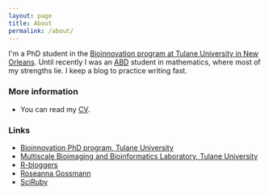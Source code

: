 ```yaml
---
layout: page
title: About
permalink: /about/
---
```


I'm a PhD student in the [Bioinnovation program at Tulane University in New Orleans](http://www2.tulane.edu/bioinnovation-IGERT/). Until recently I was an [ABD](https://en.wikipedia.org/wiki/All_but_dissertation) student in mathematics, where most of my strengths lie. I keep a blog to practice writing fast.

### More information

* You can read my [CV](https://github.com/agisga/CV/raw/master/Alexej_Gossmann_CV.pdf).

### Links

* [Bioinnovation PhD program, Tulane University](http://www2.tulane.edu/bioinnovation-IGERT/)
* [Multiscale Bioimaging and Bioinformatics Laboratory, Tulane University](http://www.tulane.edu/~wyp/)
* [R-bloggers](https://www.r-bloggers.com/)
* [Roseanna Gossmann](http://math.tulane.edu/~rpealate/)
* [SciRuby](http://sciruby.com/)
